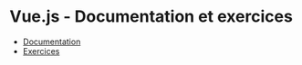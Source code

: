 # Vue.js - Documentation et exercices

- [Documentation](docs/0-index.md)
- [Exercices](exercices/0-index.md)

